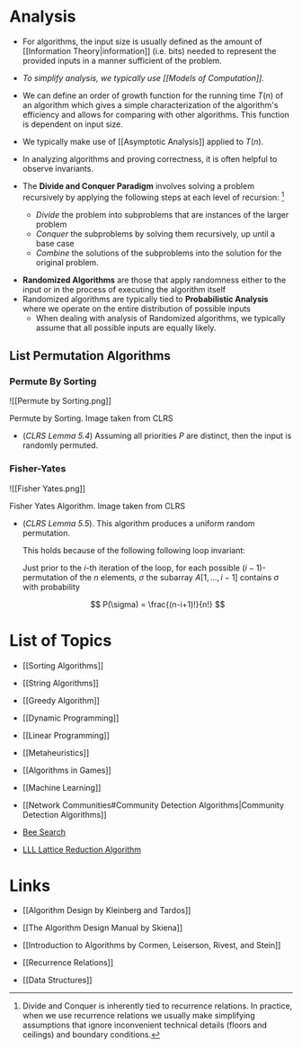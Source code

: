 # Analysis
* For algorithms, the input size is usually defined as the amount of [[Information Theory|information]] (i.e. bits) needed to represent the provided inputs in a manner sufficient of the problem. 
* *To simplify analysis, we typically use [[Models of Computation]].*
* We can define an order of growth function for the running time $T(n)$ of an algorithm which gives a simple characterization of the algorithm's efficiency and allows for comparing with other algorithms. This function is dependent on input size.
* We typically make use of [[Asymptotic Analysis]] applied to $T(n)$.

* In analyzing algorithms and proving correctness, it is often helpful to observe invariants. 

* The **Divide and Conquer Paradigm** involves solving a problem recursively by applying the following steps at each level of recursion: [^dnc]
	* *Divide* the problem into subproblems that are instances of the larger problem
	* *Conquer* the subproblems by solving them recursively, up until a base case 
	* *Combine* the solutions of the subproblems into the solution for the original problem.
[^dnc]: Divide and Conquer is inherently tied to recurrence relations. In practice, when we use recurrence relations we usually make simplifying assumptions that ignore inconvenient technical details (floors and ceilings)  and boundary conditions. 


* **Randomized Algorithms** are those that apply randomness either to the input or in the process of executing the algorithm itself 
* Randomized algorithms are typically tied to **Probabilistic Analysis** where we operate on the entire distribution of possible inputs
	* When dealing with analysis of Randomized algorithms, we typically assume that all possible inputs are equally likely. 

## List Permutation Algorithms
### Permute By Sorting
![[Permute by Sorting.png]]
<figcaption> Permute by Sorting. Image taken from CLRS</figcaption>


* (*CLRS Lemma 5.4*) Assuming all priorities $P$ are distinct, then the input is randomly permuted. 

### Fisher-Yates 
![[Fisher Yates.png]]
<figcaption> Fisher Yates Algorithm. Image taken from CLRS</figcaption>

* (*CLRS Lemma 5.5*). This algorithm produces a uniform random permutation.
  
  This holds because of the following following loop invariant:
  
  Just prior to the $i$-th iteration of the loop, for each possible $(i-1)$-permutation of the $n$ elements, $\sigma$ the subarray $A[1,\dots,i-1]$ contains $\sigma$ with probability 
  
  $$
  P(\sigma) = \frac{(n-i+1)!}{n!}
  $$


# List of Topics
* [[Sorting Algorithms]]
* [[String Algorithms]]
* [[Greedy Algorithm]]
* [[Dynamic Programming]]
* [[Linear Programming]]
* [[Metaheuristics]]


* [[Algorithms in Games]]
* [[Machine Learning]]
* [[Network Communities#Community Detection Algorithms|Community Detection Algorithms]]

* [Bee Search](https://en.wikipedia.org/wiki/Bees_algorithm)
* [LLL Lattice Reduction Algorithm](https://en.wikipedia.org/wiki/Lenstra–Lenstra–Lovász_lattice_basis_reduction_algorithm)

# Links 
* [[Algorithm Design by Kleinberg and Tardos]]
* [[The Algorithm Design Manual by Skiena]]
* [[Introduction to Algorithms by Cormen, Leiserson, Rivest, and Stein]]

* [[Recurrence Relations]]
* [[Data Structures]]